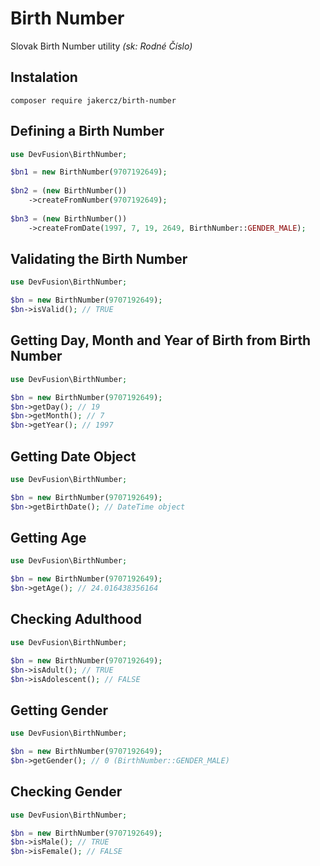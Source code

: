 # Birth Number

Slovak Birth Number utility _(sk: Rodné Číslo)_

## Instalation

`composer require jakercz/birth-number`

## Defining a Birth Number

```php
use DevFusion\BirthNumber;

$bn1 = new BirthNumber(9707192649);
	
$bn2 = (new BirthNumber())
	->createFromNumber(9707192649);
	
$bn3 = (new BirthNumber())
	->createFromDate(1997, 7, 19, 2649, BirthNumber::GENDER_MALE);
```

## Validating the Birth Number

```php
use DevFusion\BirthNumber;

$bn = new BirthNumber(9707192649);
$bn->isValid(); // TRUE
```

## Getting Day, Month and Year of Birth from Birth Number

```php
use DevFusion\BirthNumber;

$bn = new BirthNumber(9707192649);
$bn->getDay(); // 19
$bn->getMonth(); // 7
$bn->getYear(); // 1997
```

## Getting Date Object

```php
use DevFusion\BirthNumber;

$bn = new BirthNumber(9707192649);
$bn->getBirthDate(); // DateTime object
```

## Getting Age

```php
use DevFusion\BirthNumber;

$bn = new BirthNumber(9707192649);
$bn->getAge(); // 24.016438356164
```

## Checking Adulthood

```php
use DevFusion\BirthNumber;

$bn = new BirthNumber(9707192649);
$bn->isAdult(); // TRUE
$bn->isAdolescent(); // FALSE
```

## Getting Gender

```php
use DevFusion\BirthNumber;

$bn = new BirthNumber(9707192649);
$bn->getGender(); // 0 (BirthNumber::GENDER_MALE)
```

## Checking Gender

```php
use DevFusion\BirthNumber;

$bn = new BirthNumber(9707192649);
$bn->isMale(); // TRUE
$bn->isFemale(); // FALSE
```
